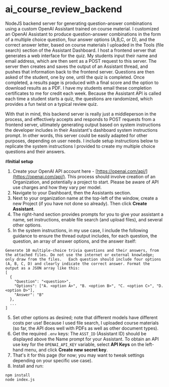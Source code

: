 # ai_course_review_backend
NodeJS backend server for generating question-answer combinations using a custom OpenAI Assistant trained on course material. I customized an OpenAI Assistant to produce question-answer combinations in the form of a multiple choice question, four answer options (A,B,C, or D), and the correct answer letter, based on course materials I uploaded in the Tools (file search) section of the Assistant Dashboard. I host a frontend server that generates a web interface for the quiz. My students input their name and email address, which are then sent as a POST request to this server. The server then creates and saves the output of an Assistant thread, and pushes that information back to the frontend server. Questions are then asked of the student, one by one, until the quiz is completed. Once completed, a results page is produced with a final score and the option to download results as a PDF. I have my students email these completion certificates to me for credit each week. Because the Assistant API is called each time a student starts a quiz, the questions are randomized, which provides a fun twist on a typical review quiz. 

With that in mind, this backend server is really just a middleperson in the process, and effectively accepts and responds to POST requests from a frontend server, ultimately generating output based on system instructions the developer includes in their Assistant's dashboard system instructions prompt. In other words, this server could be easily adapted for other purposes, depending on user needs. I include setup instructions below to replicate the system instructions I provided to create my multiple choice questions and their answers. 

#**Initial setup**

1. Create your OpenAI API account here - [https://openai.com/api/](https://openai.com/api/). This process should involve creation of an Organization, and potentially a project to start. Please be aware of API use charges and how they vary per model. 
2. Navigate to your Dashboard, then the Assistants section.
3. Next to your organization name at the top-left of the window, create a new Project (if you have not done so already). Then click **Create Assistant**.
4. The right-hand section provides prompts for you to give your assistant a name, set instructions, enable file search (and upload files), and several other options. 
5. In the system instructions, in my use case, I include the following guidance to ensure the thread output includes, for each question, the question, an array of answer options, and the answer itself:
```
Generate 10 multiple-choice trivia questions and their answers, from the attached files. Do not use the internet or external knowledge; only draw from the files.   Each question should include four options (A, B, C, D) and clearly indicate the correct answer. Format the output as a JSON array like this:
[
  {
    "Question": "<question>",
    "Options": ["A. <option A>", "B. <option B>", "C. <option C>", "D. <option D>"],
    "Answer": "B"
  },
  ...
]
```
5. Set other options as desired; note that different models have different costs per use! Because I used file search, I uploaded course materials (so far, the API does well with PDFs as well as other document types). 
6. Get the required `.env` keys: The `ASST_ID` (Assistant ID) should be displayed above the Name prompt for your Assistant. To obtain an API use key for the `OPENAI_API_KEY` variable, select **API Keys** on the left-hand menu, and click **Create new secret key**. 
7. That's it for this page (for now; you may want to tweak settings depending on your specific use case). 
8. Install and run:
```
npm install
node index.js
```
